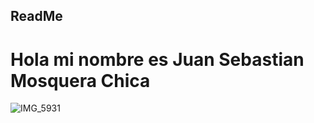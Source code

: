 ## ReadMe
# Hola mi nombre es Juan Sebastian Mosquera Chica
![IMG_5931](https://github.com/user-attachments/assets/50ae5705-5ba1-425d-8a2a-85b71d5b0434)
